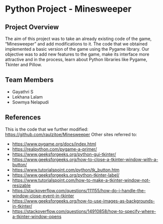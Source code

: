 # Python Project - Minesweeper
## Project Overview
The aim of this project was to take an already existing code of the game, “Minesweeper” and add modifications to it. The code that we obtained implemented a basic version of the game using the Pygame library. Our objective was to add new features to the game, make its interface more attractive and in the process, learn about Python libraries like Pygame, Tkinter and Pillow. 
## Team Members
* Gayathri S
* Lekhana Lalam 
* Sowmya Nelapudi 
## References
This is the code that we further modified:
https://github.com/raulzitoe/Minesweeper
Other sites referred to:
* https://www.pygame.org/docs/index.html
* https://realpython.com/pygame-a-primer/
* https://www.geeksforgeeks.org/python-gui-tkinter/
* https://www.geeksforgeeks.org/how-to-close-a-tkinter-window-with-a-button/
* https://www.tutorialspoint.com/python/tk_button.htm
* https://www.geeksforgeeks.org/python-tkinter-label/
* https://www.tutorialspoint.com/how-to-make-a-tkinter-window-not-resizable
* https://stackoverflow.com/questions/111155/how-do-i-handle-the-window-close-event-in-tkinter
* https://www.geeksforgeeks.org/how-to-use-images-as-backgrounds-in-tkinter/
* https://stackoverflow.com/questions/14910858/how-to-specify-where-a-tkinter-window-opens
